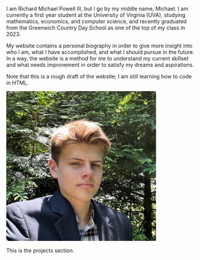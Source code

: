 <!DOCTYPE html>
<html>
   <head>
      <title> Richard Michael Powell III</title>
   </head>
   <body>
      <div>
         <p>
            I am Richard Michael Powell III, but I go by my middle name, Michael. I am currently a first year student at the 
            University of Virginia (UVA), studying mathematics, economics, and computer science, and recently graduated 
            from the Greenwich Country Day School as one of the top of my class in 2023. 
         </p>
         <p>
            My website contains a personal biography in order to give more insight into who I am, what I have accomplished, 
            and what I should pursue in the future. In a way, the website is a method for me to understand my current 
            skillset and what needs improvement in order to satisfy my dreams and aspirations.
         </p>
         <p>
            Note that this is a rough draft of the website; I am still learning how to code in HTML.
         </p>
         <img src="assets/images/LinkedIn Photo.jpg" alt="Richard Michael Powell III">
      </div>
      <div>
         <p> 
            This is the projects section.
         </p>
      </div>
   </body>
</html>

